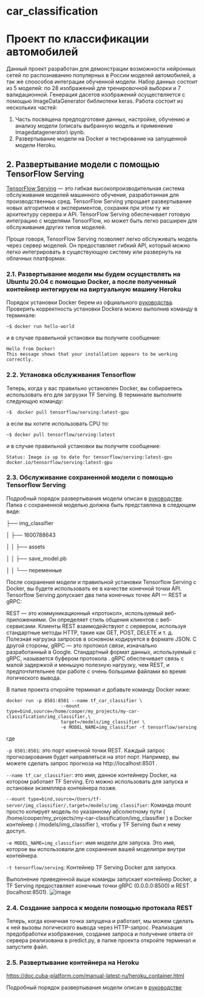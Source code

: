 # car_classification
# Проект по классификации автомобилей

Данный проект разработан для демонстрации возможности нейронных сетей по распознаванию популярных в России моделей автомобилей, а так же споособов интеграции обученной модели. Набор данных состоит из 5 моделей: по 28 изображений для тренировочной выборки и 7 валидационной.
Генерация дасетов изображений осуществляется с помощью ImageDataGenerator библиотеки keras.
Работа состоит из нескольких частей:
1. Часть посвящена предподготовке данных, настройке, обучению и анализу модели (описать выбранную модель и применение Imagedatagenerator) ipynb.
2. Развертывание модели на Docker и тестирование на запущенной модели Heroku.

## 2. Развертывание модели с помощью TensorFlow Serving
[TensorFlow Serving](https://www.tensorflow.org/tfx/guide/serving) — это гибкая высокопроизводительная система обслуживания моделей машинного обучения, разработанная для производственных сред. TensorFlow Serving упрощает развертывание новых алгоритмов и экспериментов, сохраняя при этом ту же архитектуру сервера и API. TensorFlow Serving обеспечивает готовую интеграцию с моделями TensorFlow, но может быть легко расширен для обслуживания других типов моделей. 

Проще говоря, TensorFlow Serving позволяет легко обслуживать модель через сервер моделей. Он предоставляет гибкий API, который можно легко интегрировать в существующую систему или развернуть на облачных платформах. 

### 2.1. Развертывание модели мы будем осуществлять на Ubuntu 20.04 с помощью Docker, а после полученный контейнер интегируем на виртуальную машину Heroku

Порядок установки Docker берем из офциального [руководства]( https://docs.docker.com/engine/install/ubuntu/).
Проверить корректность установки Dockera можно выполнив команду в терминале:

    ~$ docker run hello-world

и в случае правильной установки вы получите сообщение:

    Hello from Docker!
    This message shows that your installation appears to be working correctly.

### 2.2. Установка обслуживания Tensorflow
Теперь, когда у вас правильно установлен Docker, вы собираетесь использовать его для загрузки TF Serving. 
В терминале выполните следующую команду:


    ~$  docker pull tensorflow/serving:latest-gpu
 
 а если вы хотите использовать CPU то: 
 
    ~$ docker pull tensorflow/serving:latest
 
 и в случае правильной установки вы получите сообщение:

    Status: Image is up to date for tensorflow/serving:latest-gpu
    docker.io/tensorflow/serving:latest-gpu

### 2.3. Обслуживание сохраненной модели с помощью Tensorflow Serving
Подробный порядок развертывания модели описан в [руководстве](https://www.tensorflow.org/tfx/tutorials/serving/rest_simple).
Папка с сохраненной моделью должна быть представлена в следющем виде:

├── img_classifier 

│ ├── 1600788643 

│ │ ├── assets 

│ │ ├── save_model.pb 

│ │ └── переменные

После сохранения модели и правильной установки Tensorflow Serving с Docker, вы будете использовать ее в качестве конечной точки API.
Tensorflow Serving допускает два типа конечных точек API — REST и gRPC:

REST — это коммуникационный «протокол», используемый веб-приложениями. Он определяет стиль общения клиентов с веб-сервисами. Клиенты REST взаимодействуют с сервером, используя стандартные методы HTTP, такие как GET, POST, DELETE и т. д. Полезная нагрузка запросов в основном кодируется в формате JSON.
С другой стороны, gRPC — это протокол связи, изначально разработанный в Google. Стандартный формат данных, используемый с gRPC, называется буфером протокола . gRPC обеспечивает связь с малой задержкой и меньшую полезную нагрузку, чем REST, и предпочтительнее при работе с очень большими файлами во время логического вывода. 

В папке проекта откройте терминал и добавьте команду Docker ниже:

    docker run -p 8501:8501 --name tf_car_classifier \
                        --mount type=bind,source=/home/cooper/my_projects/my-car-classification/img_classifier,\
                        target=/models/img_classifier \
                        -e MODEL_NAME=img_classifier -t tensorflow/serving
                        
 где 
 
`-p 8501:8501`: это порт конечной точки REST. Каждый запрос прогнозирования будет направляться на этот порт. Например, вы можете сделать запрос прогноза на http://localhost:8501 .
 
`--name tf_car_classifier`: это имя, данное контейнеру Docker, на котором работает TF Serving. Его можно использовать для запуска и остановки экземпляра контейнера позже. 

`--mount type=bind,source=/Users/tf-server/img_classifier/,target=/models/img_classifier`: Команда mount просто копирует модель по указанному абсолютному пути ( /home/cooper/my_projects/my-car-classification/img_classifier ) в Docker контейнер ( /models/img_classifier ), чтобы у TF Serving был к нему доступ. 

`-e MODEL_NAME=img_classifier`: имя модели  для запуска. Это имя, которое вы использовали для сохранения вашей моделипри внутри контейнера.

`-t tensorflow/serving`: Контейнер TF Serving Docker для запуска.

Выполнение приведенной выше команды запускает контейнер Docker, а TF Serving предоставляет конечные точки gRPC (0.0.0.0:8500) и REST (localhost:8501).
![image](https://user-images.githubusercontent.com/80042896/160816575-d33fe7e8-1564-434a-b14b-39d9a0e5c888.png)


### 2.4.  Создание запроса к модели  помощью протокала REST

Теперь, когда конечная точка запущена и работает, мы можем сделать к ней вызовы логического вывода через HTTP-запрос. Реализация предобработки изображения, создание запроса и получение ответа от  сервера реализована в predict.py, в папке проекта откройте терминал и запустите файл.

### 2.5.  Развертывание контейнера на Heroku

https://doc.cuba-platform.com/manual-latest-ru/heroku_container.html


Подробный порядок развертывания модели описан в [руководстве](https://www.tensorflow.org/tfx/tutorials/serving/rest_simple)





